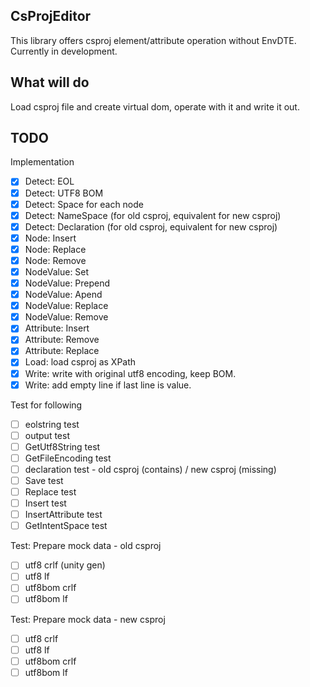 ## CsProjEditor

This library offers csproj element/attribute operation without EnvDTE.
Currently in development.

## What will do

Load csproj file and create virtual dom, operate with it and write it out.

## TODO

Implementation

* [x] Detect: EOL
* [x] Detect: UTF8 BOM
* [x] Detect: Space for each node
* [x] Detect: NameSpace (for old csproj, equivalent for new csproj)
* [x] Detect: Declaration (for old csproj, equivalent for new csproj)
* [x] Node: Insert
* [x] Node: Replace
* [x] Node: Remove
* [x] NodeValue: Set
* [x] NodeValue: Prepend
* [x] NodeValue: Apend
* [x] NodeValue: Replace
* [x] NodeValue: Remove
* [x] Attribute: Insert
* [x] Attribute: Remove
* [x] Attribute: Replace
* [x] Load: load csproj as XPath
* [x] Write: write with original utf8 encoding, keep BOM.
* [x] Write: add empty line if last line is value.

Test for following

* [ ] eolstring test
* [ ] output test
* [ ] GetUtf8String test
* [ ] GetFileEncoding test
* [ ] declaration test - old csproj (contains) / new csproj (missing)
* [ ] Save test
* [ ] Replace test
* [ ] Insert test
* [ ] InsertAttribute test
* [ ] GetIntentSpace test

Test: Prepare mock data - old csproj

* [ ] utf8 crlf (unity gen)
* [ ] utf8 lf
* [ ] utf8bom crlf
* [ ] utf8bom lf

Test: Prepare mock data - new csproj

* [ ] utf8 crlf
* [ ] utf8 lf
* [ ] utf8bom crlf
* [ ] utf8bom lf
